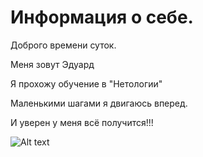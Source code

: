 # Информация о себе.

Доброго времени суток.

  Меня зовут Эдуард

  Я прохожу обучение в "Нетологии"

  Маленькими шагами я двигаюсь вперед.

  И уверен у меня всё получится!!! 
  
 ![Alt text](image.png)